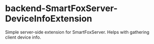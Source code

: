 # backend-SmartFoxServer-DeviceInfoExtension
Simple server-side extension for SmartFoxServer. Helps with gathering client device info.
